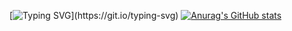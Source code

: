 [![Typing SVG](https://readme-typing-svg.herokuapp.com?font=Fira+Code&size=12&pause=1000&width=520&lines=Try+to+learn+something+about+everything+and+everything+about+something.)](https://git.io/typing-svg)
[![Anurag's GitHub stats](https://github-readme-stats.vercel.app/api?username=Shuyoou)](https://github.com/anuraghazra/github-readme-stats)

<!--
**Shuyoou/Shuyoou** is a ✨ _special_ ✨ repository because its `README.md` (this file) appears on your GitHub profile.

Here are some ideas to get you started:

- 🔭 I’m currently working on ...
- 🌱 I’m currently learning ...
- 👯 I’m looking to collaborate on ...
- 🤔 I’m looking for help with ...
- 💬 Ask me about ...
- 📫 How to reach me: ...
- 😄 Pronouns: ...
- ⚡ Fun fact: ...
-->
